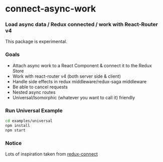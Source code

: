 # connect-async-work

### Load async data / Redux connected / work with React-Router v4

This package is experimental. 

### Goals

- Attach async work to a React Component & connect it to the Redux Store
- Work with react-router v4 (both server side & client)
- Handle side effects in redux middleware/redux-saga middleware
- Be able to cancel requests
- Nested async routes
- Universal/Isomorphic (whatever you want to call it) friendly

### Run Universal Example

```sh
cd examples/universal
npm install
npm start
```

### Notice

Lots of inspiration taken from [redux-connect](https://github.com/makeomatic/redux-connect)